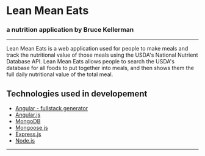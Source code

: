 # Lean Mean Eats
### a nutrition application by Bruce Kellerman
---

Lean Mean Eats is a web application used for people to make meals and track the nutritional value of those meals using the USDA's National Nutrient Database API.
Lean Mean Eats allows people to search the USDA's database for all foods to put together into meals, and then shows them the full daily nutritional value of the total meal.

## Technologies used in developement
  * [Angular - fullstack generator](https://github.com/DaftMonk/generator-angular-fullstack)
  * [Angular.js](https://angularjs.org/)
  * [MongoDB](https://www.mongodb.org/)
  * [Mongoose.js](http://mongoosejs.com/)
  * [Express.js](http://expressjs.com/)
  * [Node.js](https://nodejs.org/)

---

